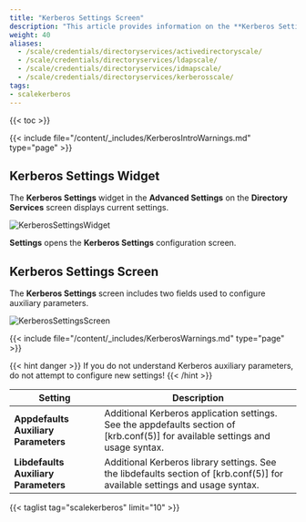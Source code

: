 ```yaml
---
title: "Kerberos Settings Screen"
description: "This article provides information on the **Kerberos Settings** widget and configuration screen settings."
weight: 40
aliases:
  - /scale/credentials/directoryservices/activedirectoryscale/
  - /scale/credentials/directoryservices/ldapscale/
  - /scale/credentials/directoryservices/idmapscale/
  - /scale/credentials/directoryservices/kerberosscale/
tags:
- scalekerberos
---
```


{{< toc >}}


{{< include file="/content/_includes/KerberosIntroWarnings.md" type="page" >}}

## Kerberos Settings Widget

The **Kerberos Settings** widget in the **Advanced Settings** on the **Directory Services** screen displays current settings.

![KerberosSettingsWidget](/images/SCALE/22.12/KerberosSettingsWidget.png "Kerberos Settings Widget")

**Settings** opens the **Kerberos Settings** configuration screen.

## Kerberos Settings Screen
The **Kerberos Settings** screen includes two fields used to configure auxiliary parameters.

![KerberosSettingsScreen](/images/SCALE/22.12/KerberosSettingsScreen.png "Kerberos Settings Screen")

{{< include file="/content/_includes/KerberosWarnings.md" type="page" >}}

{{< hint danger >}}
If you do not understand Kerberos auxiliary parameters, do not attempt to configure new settings!
{{< /hint >}}

| Setting | Description |
|---------|-------------|
| **Appdefaults Auxiliary Parameters** | Additional Kerberos application settings. See the appdefaults section of [krb.conf(5)] for available settings and usage syntax. |
| **Libdefaults Auxiliary Parameters** | Additional Kerberos library settings. See the libdefaults section of [krb.conf(5)] for available settings and usage syntax. |

{{< taglist tag="scalekerberos" limit="10" >}}

